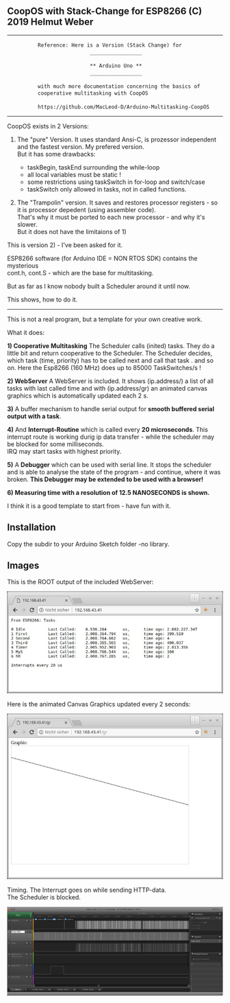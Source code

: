 


  CoopOS with Stack-Change for ESP8266  (C) 2019 Helmut Weber
  -----------------------------------------------------------


  -----------------------------------------------------------------------

              Reference: Here is a Version (Stack Change) for 
                               _________________
              
                               ** Arduino Uno **
                               _________________
              
              with much more documentation concerning the basics of 
              cooperative multitasking with CoopOS
              
              https://github.com/MacLeod-D/Arduino-Multitasking-CoopOS

 -----------------------------------------------------------------------



  CoopOS exists in 2 Versions:

  1) The "pure" Version. It uses standard Ansi-C, is prozessor independent   
     and the fastest version. My prefered version.   
     But it has some drawbacks:   
     - taskBegin, taskEnd surrounding the while-loop   
     - all local variables must be static !   
     - some restrictions using taskSwitch in for-loop and switch/case   
     - taskSwitch only allowed in tasks, not in called functions.   

  2) The "Trampolin" version. It saves and restores processor registers - so   
     it is processor depedent (using assembler code).   
     That's why it must be ported to each new processor - and why it's slower.   
     But it does not have the limitaions of 1)

  This is version 2) - I've been asked for it.

  ESP8266 software (for Arduino IDE = NON RTOS SDK) contains the mysterious    
  cont.h, cont.S - which are the base for multitasking.   
  
  But as far as I know nobody built a Scheduler around it until now.   

  This shows, how to do it.

  -----------------------------------------------------------------------

  This is not a real program, but a template for your own creative work.

  What it does:

  **1) Cooperative Multitasking**
  The Scheduler calls (inited) tasks. They do a little bit and return cooperative to
  the Scheduler. The Scheduler decides, which task (time, priority) has to be called next 
  and call that task . and so on.
  Here the  Esp8266 (160 MHz) does up to 85000 TaskSwitches/s !

  **2) WebServer**
  A WebServer is included. It shows (ip.address/) a list of all tasks with last called time
  and with (ip.address/gr) an animated canvas graphics which is automatically updated each 2 s.

  **3)** A buffer mechanism to handle serial output for **smooth buffered serial output with a task**.

  **4)** And **Interrupt-Routine** which is called every **20 microseconds**. This interrupt route is working
  durig ip data transfer - while the scheduler may be blocked for some milliseconds.   
  IRQ may start tasks with highest priority.

  **5)** A **Debugger** which can be used with serial line. It stops the scheduler and is able to analyse
  the state of the program - and continue, where it was broken.
  **This Debugger may be extended to be used with a browser!**
  
  **6) Measuring time with a resolution of 12.5 NANOSECONDS is shown.**  

  
  I think it is a good template to start from - have fun with it.
  
  
Installation
------------


Copy the subdir to your Arduino Sketch folder -no library.


Images
------

This is the ROOT output of the included WebServer:   

 ![Image1](./Image1.jpg?raw=true "HTTP output ROOT")


Here is the animated Canvas Graphics updated every 2 seconds:
 
 ![Image2](./Image2.jpg?raw=true "HTTP output Canvas Graphis")
 
 
Timing. The Interrupt goes on while sending HTTP-data.    
The Scheduler is blocked.   

 ![Image3](./Image3.jpg?raw=true "Timing")
 
